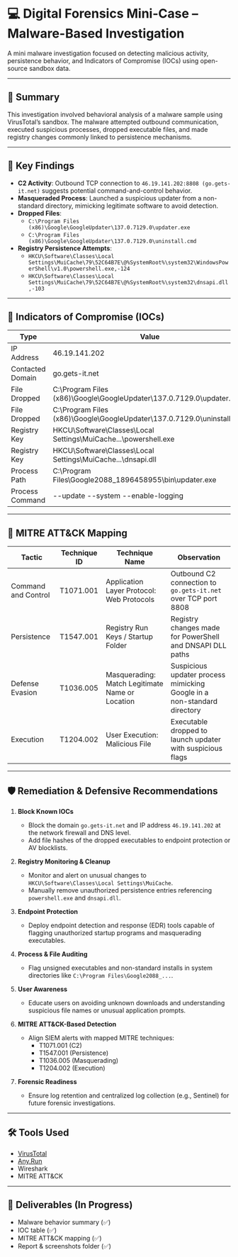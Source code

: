 # 💻 Digital Forensics Mini-Case – Malware-Based Investigation

A mini malware investigation focused on detecting malicious activity, persistence behavior, and Indicators of Compromise (IOCs) using open-source sandbox data.

---

## 🧪 Summary

This investigation involved behavioral analysis of a malware sample using VirusTotal’s sandbox. The malware attempted outbound communication, executed suspicious processes, dropped executable files, and made registry changes commonly linked to persistence mechanisms.

---

## 🧠 Key Findings

- **C2 Activity**: Outbound TCP connection to `46.19.141.202:8808 (go.gets-it.net)` suggests potential command-and-control behavior.
- **Masqueraded Process**: Launched a suspicious updater from a non-standard directory, mimicking legitimate software to avoid detection.
- **Dropped Files**:
  - `C:\Program Files (x86)\Google\GoogleUpdater\137.0.7129.0\updater.exe`
  - `C:\Program Files (x86)\Google\GoogleUpdater\137.0.7129.0\uninstall.cmd`
- **Registry Persistence Attempts**:
  - `HKCU\Software\Classes\Local Settings\MuiCache\79\52C64B7E\@%SystemRoot%\system32\WindowsPowerShell\v1.0\powershell.exe,-124`
  - `HKCU\Software\Classes\Local Settings\MuiCache\79\52C64B7E\@%SystemRoot%\system32\dnsapi.dll,-103`

---

## 🧾 Indicators of Compromise (IOCs)

| Type             | Value                                                                 |
|------------------|-----------------------------------------------------------------------|
| IP Address       | 46.19.141.202                                                         |
| Contacted Domain | go.gets-it.net                                                        |
| File Dropped     | C:\Program Files (x86)\Google\GoogleUpdater\137.0.7129.0\updater.exe  |
| File Dropped     | C:\Program Files (x86)\Google\GoogleUpdater\137.0.7129.0\uninstall.cmd|
| Registry Key     | HKCU\Software\Classes\Local Settings\MuiCache\...\powershell.exe      |
| Registry Key     | HKCU\Software\Classes\Local Settings\MuiCache\...\dnsapi.dll          |
| Process Path     | C:\Program Files\Google2088_1896458955\bin\updater.exe                |
| Process Command  | --update --system --enable-logging                                    |

---

## 🎯 MITRE ATT&CK Mapping

| Tactic               | Technique ID | Technique Name                           | Observation                                                                 |
|----------------------|--------------|------------------------------------------|------------------------------------------------------------------------------|
| Command and Control  | T1071.001    | Application Layer Protocol: Web Protocols | Outbound C2 connection to `go.gets-it.net` over TCP port 8808               |
| Persistence          | T1547.001    | Registry Run Keys / Startup Folder        | Registry changes made for PowerShell and DNSAPI DLL paths                   |
| Defense Evasion      | T1036.005    | Masquerading: Match Legitimate Name or Location | Suspicious updater process mimicking Google in a non-standard directory |
| Execution            | T1204.002    | User Execution: Malicious File            | Executable dropped to launch updater with suspicious flags                  |

---

## 🛡️ Remediation & Defensive Recommendations

1. **Block Known IOCs**  
   - Block the domain `go.gets-it.net` and IP address `46.19.141.202` at the network firewall and DNS level.
   - Add file hashes of the dropped executables to endpoint protection or AV blocklists.

2. **Registry Monitoring & Cleanup**  
   - Monitor and alert on unusual changes to `HKCU\Software\Classes\Local Settings\MuiCache`.
   - Manually remove unauthorized persistence entries referencing `powershell.exe` and `dnsapi.dll`.

3. **Endpoint Protection**  
   - Deploy endpoint detection and response (EDR) tools capable of flagging unauthorized startup programs and masquerading executables.

4. **Process & File Auditing**  
   - Flag unsigned executables and non-standard installs in system directories like `C:\Program Files\Google2088_...`.

5. **User Awareness**  
   - Educate users on avoiding unknown downloads and understanding suspicious file names or unusual application prompts.

6. **MITRE ATT&CK-Based Detection**  
   - Align SIEM alerts with mapped MITRE techniques:
     - T1071.001 (C2)
     - T1547.001 (Persistence)
     - T1036.005 (Masquerading)
     - T1204.002 (Execution)

7. **Forensic Readiness**  
   - Ensure log retention and centralized log collection (e.g., Sentinel) for future forensic investigations.

---

## 🛠 Tools Used

- [VirusTotal](https://www.virustotal.com/)
- [Any.Run](https://any.run/)
- Wireshark
- MITRE ATT&CK

---

## 📂 Deliverables (In Progress)

- Malware behavior summary (✅)
- IOC table (✅)
- MITRE ATT&CK mapping (✅)
- Report & screenshots folder (✅)
